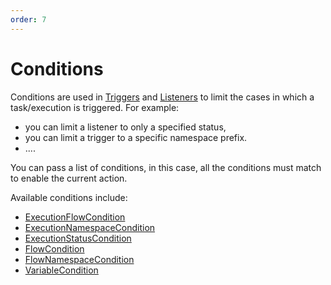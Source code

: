 ```yaml
---
order: 7
---
```

# Conditions

Conditions are used in [Triggers](../triggers) and [Listeners](../listeners) to limit the cases in which a task/execution is triggered.
For example: 
* you can limit a listener to only a specified status,
* you can limit a trigger to a specific namespace prefix. 
* .... 

You can pass a list of conditions, in this case, all the conditions must match to enable the current action.

Available conditions include: 

- [ExecutionFlowCondition](/plugins/core/conditions/io.kestra.core.models.conditions.types.ExecutionFlowCondition.html)
- [ExecutionNamespaceCondition](/plugins/core/conditions/io.kestra.core.models.conditions.types.ExecutionNamespaceCondition.html)
- [ExecutionStatusCondition](/plugins/core/conditions/io.kestra.core.models.conditions.types.ExecutionStatusCondition.html)
- [FlowCondition](/plugins/core/conditions/io.kestra.core.models.conditions.types.FlowCondition.html)
- [FlowNamespaceCondition](/plugins/core/conditions/io.kestra.core.models.conditions.types.FlowNamespaceCondition.html)
- [VariableCondition](/plugins/core/conditions/io.kestra.core.models.conditions.types.VariableCondition.html)
